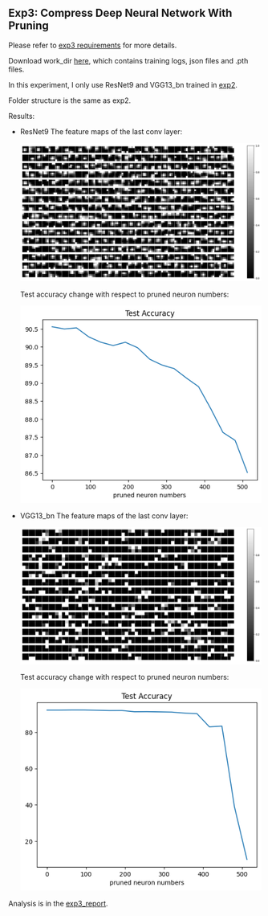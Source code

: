 ## Exp3: Compress Deep Neural Network With Pruning

Please refer to [exp3 requirements](./%E4%B8%8A%E6%9C%BA%E5%AE%9E%E9%AA%8C%E4%B8%89.docx) for more details.

Download work_dir [here](https://drive.google.com/drive/folders/1O2jsRZCIPPoS6uzmSbIFIsVM_SGvNybJ?usp=share_link), which contains training logs, json files and .pth files.

In this experiment, I only use ResNet9 and VGG13_bn trained in [exp2](../exp2/).

Folder structure is the same as exp2.

Results:
- ResNet9
  The feature maps of the last conv layer:

  ![](../images/exp3/resnet9_featuremaps.png)

  Test accuracy change with respect to pruned neuron numbers:

  ![](../images/exp3/resnet9_curve.png)

- VGG13_bn
  The feature maps of the last conv layer:

  ![](../images/exp3/vgg13bn_featuremaps.png)

  Test accuracy change with respect to pruned neuron numbers:

  ![](../images/exp3/vgg13bn_curve.png)

Analysis is in the [exp3_report](../exp3/report.pdf).

